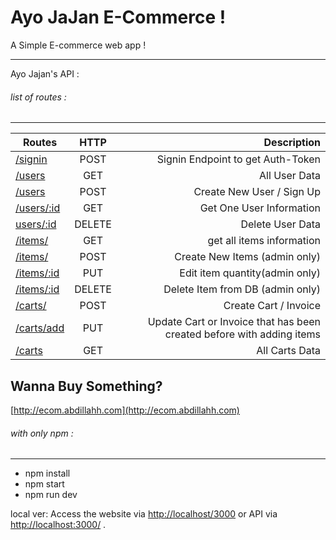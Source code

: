 # Ayo JaJan E-Commerce !

A Simple E-commerce web app !

-----
Ayo Jajan's API :
###### list of routes : 
------
| Routes        | HTTP      | Description  |
| ------------- |:-------------:| -----:|
| [/signin](/signin)      | POST | Signin Endpoint to get Auth-Token |
| [/users](/users)      | GET|  All User Data |
| [/users](/users)      | POST|  Create New User / Sign Up |
| [/users/:id](/users/:id) | GET|Get One User Information |
|[users/:id](/users/:id)|DELETE|Delete User Data |
|[/items/](/items/)|GET|get all items information|
|[/items/]()|POST|Create New Items (admin only)|
|[/items/:id]()|PUT|Edit item quantity(admin only)|
|[/items/:id]()|DELETE|Delete Item from DB (admin only)
|[/carts/]()|POST|Create Cart / Invoice 
|[/carts/add]()|PUT|Update Cart or Invoice that has been created before with adding items
|[/carts]()|GET|All Carts Data



## Wanna Buy Something?
[http://ecom.abdillahh.com](http://ecom.abdillahh.com)
###### with only npm : 
------

* npm install
* npm start
* npm run dev

local ver:
Access the website via [http://localhost/3000](http://localhost/3000) or API via
[http://localhost:3000/](http://localhost:3000/) .

